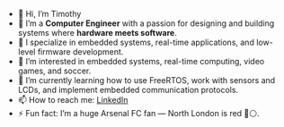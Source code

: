 

<!--
**timjim007/timjim007** is a ✨ _special_ ✨ repository because its `README.md` (this file) appears on your GitHub profile.

Here are some ideas to get you started:

- 🔭 I’m currently working on ...
- 🌱 I’m currently learning ...
- 👯 I’m looking to collaborate on ...
- 🤔 I’m looking for help with ...
- 💬 Ask me about ...
- 📫 How to reach me: ...
- 😄 Pronouns: ...
- ⚡ Fun fact: ...
-->
- 👋 Hi, I’m Timothy
- 📖 I’m a **Computer Engineer** with a passion for designing and building systems where **hardware meets software**.  
- 🔧 I specialize in embedded systems, real-time applications, and low-level firmware development.
- 👀 I’m interested in embedded systems, real-time computing, video games, and soccer.
- 🌱 I’m currently learning how to use FreeRTOS, work with sensors and LCDs, and implement embedded communication protocols.
- 📫 How to reach me: [LinkedIn](https://www.linkedin.com/in/timothy-jimoh)  
- ⚡ Fun fact: I’m a huge Arsenal FC fan — North London is red 🔴⚪.




